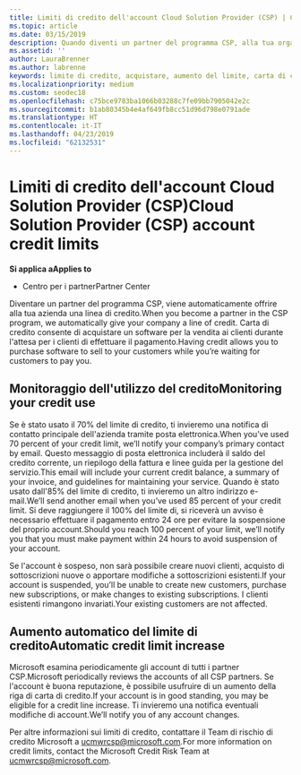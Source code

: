 ```yaml
---
title: Limiti di credito dell'account Cloud Solution Provider (CSP) | Centro per i partner
ms.topic: article
ms.date: 03/15/2019
description: Quando diventi un partner del programma CSP, alla tua organizzazione viene assegnato un limite di credito che ti consente di acquistare software per la vendita ai clienti, nell'attesa di ricevere da questi i pagamenti per i loro acquisti.
ms.assetid: ''
author: LauraBrenner
ms.author: labrenne
keywords: limite di credito, acquistare, aumento del limite, carta di credito riga
ms.localizationpriority: medium
ms.custom: seodec18
ms.openlocfilehash: c75bce9783ba1066b03288c7fe09bb7905042e2c
ms.sourcegitcommit: b1ab80345b4e4af649fb8cc51d96d798e0791ade
ms.translationtype: HT
ms.contentlocale: it-IT
ms.lasthandoff: 04/23/2019
ms.locfileid: "62132531"
---
```

# <a name="cloud-solution-provider-csp-account-credit-limits"></a><span data-ttu-id="06172-104">Limiti di credito dell'account Cloud Solution Provider (CSP)</span><span class="sxs-lookup"><span data-stu-id="06172-104">Cloud Solution Provider (CSP) account credit limits</span></span>

<span data-ttu-id="06172-105">**Si applica a**</span><span class="sxs-lookup"><span data-stu-id="06172-105">**Applies to**</span></span>

- <span data-ttu-id="06172-106">Centro per i partner</span><span class="sxs-lookup"><span data-stu-id="06172-106">Partner Center</span></span>

<span data-ttu-id="06172-107">Diventare un partner del programma CSP, viene automaticamente offrire alla tua azienda una linea di credito.</span><span class="sxs-lookup"><span data-stu-id="06172-107">When you become a partner in the CSP program, we automatically give your company a line of credit.</span></span> <span data-ttu-id="06172-108">Carta di credito consente di acquistare un software per la vendita ai clienti durante l'attesa per i clienti di effettuare il pagamento.</span><span class="sxs-lookup"><span data-stu-id="06172-108">Having credit allows you to purchase software to sell to your customers while you’re waiting for customers to pay you.</span></span> 

## <a name="monitoring-your-credit-use"></a><span data-ttu-id="06172-109">Monitoraggio dell'utilizzo del credito</span><span class="sxs-lookup"><span data-stu-id="06172-109">Monitoring your credit use</span></span>

<span data-ttu-id="06172-110">Se è stato usato il 70% del limite di credito, ti invieremo una notifica di contatto principale dell'azienda tramite posta elettronica.</span><span class="sxs-lookup"><span data-stu-id="06172-110">When you’ve used 70 percent of your credit limit, we’ll notify your company’s primary contact by email.</span></span> <span data-ttu-id="06172-111">Questo messaggio di posta elettronica includerà il saldo del credito corrente, un riepilogo della fattura e linee guida per la gestione del servizio.</span><span class="sxs-lookup"><span data-stu-id="06172-111">This email will include your current credit balance, a summary of your invoice, and guidelines for maintaining your service.</span></span> <span data-ttu-id="06172-112">Quando è stato usato dall'85% del limite di credito, ti invieremo un altro indirizzo e-mail.</span><span class="sxs-lookup"><span data-stu-id="06172-112">We’ll send another email when you’ve used 85 percent of your credit limit.</span></span> <span data-ttu-id="06172-113">Si deve raggiungere il 100% del limite di, si riceverà un avviso è necessario effettuare il pagamento entro 24 ore per evitare la sospensione del proprio account.</span><span class="sxs-lookup"><span data-stu-id="06172-113">Should you reach 100 percent of your limit, we’ll notify you that you must make payment within 24 hours to avoid suspension of your account.</span></span> 

<span data-ttu-id="06172-114">Se l'account è sospeso, non sarà possibile creare nuovi clienti, acquisto di sottoscrizioni nuove o apportare modifiche a sottoscrizioni esistenti.</span><span class="sxs-lookup"><span data-stu-id="06172-114">If your account is suspended, you’ll be unable to create new customers, purchase new subscriptions, or make changes to existing subscriptions.</span></span> <span data-ttu-id="06172-115">I clienti esistenti rimangono invariati.</span><span class="sxs-lookup"><span data-stu-id="06172-115">Your existing customers are not affected.</span></span> 

## <a name="automatic-credit-limit-increase"></a><span data-ttu-id="06172-116">Aumento automatico del limite di credito</span><span class="sxs-lookup"><span data-stu-id="06172-116">Automatic credit limit increase</span></span>

<span data-ttu-id="06172-117">Microsoft esamina periodicamente gli account di tutti i partner CSP.</span><span class="sxs-lookup"><span data-stu-id="06172-117">Microsoft periodically reviews the accounts of all CSP partners.</span></span> <span data-ttu-id="06172-118">Se l'account è buona reputazione, è possibile usufruire di un aumento della riga di carta di credito.</span><span class="sxs-lookup"><span data-stu-id="06172-118">If your account is in good standing, you may be eligible for a credit line increase.</span></span> <span data-ttu-id="06172-119">Ti invieremo una notifica eventuali modifiche di account.</span><span class="sxs-lookup"><span data-stu-id="06172-119">We’ll notify you of any account changes.</span></span> 

<span data-ttu-id="06172-120">Per altre informazioni sui limiti di credito, contattare il Team di rischio di credito Microsoft a ucmwrcsp@microsoft.com.</span><span class="sxs-lookup"><span data-stu-id="06172-120">For more information on credit limits, contact the Microsoft Credit Risk Team at ucmwrcsp@microsoft.com.</span></span> 

